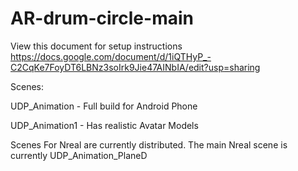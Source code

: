 # AR-drum-circle-main

View this document for setup instructions
https://docs.google.com/document/d/1iQTHyP_-C2CqKe7FoyDT6LBNz3soIrk9Jie47AINbIA/edit?usp=sharing

Scenes:

UDP_Animation - Full build for Android Phone

UDP_Animation1 - Has realistic Avatar Models

Scenes For Nreal are currently distributed. The main Nreal scene is currently UDP_Animation_PlaneD
